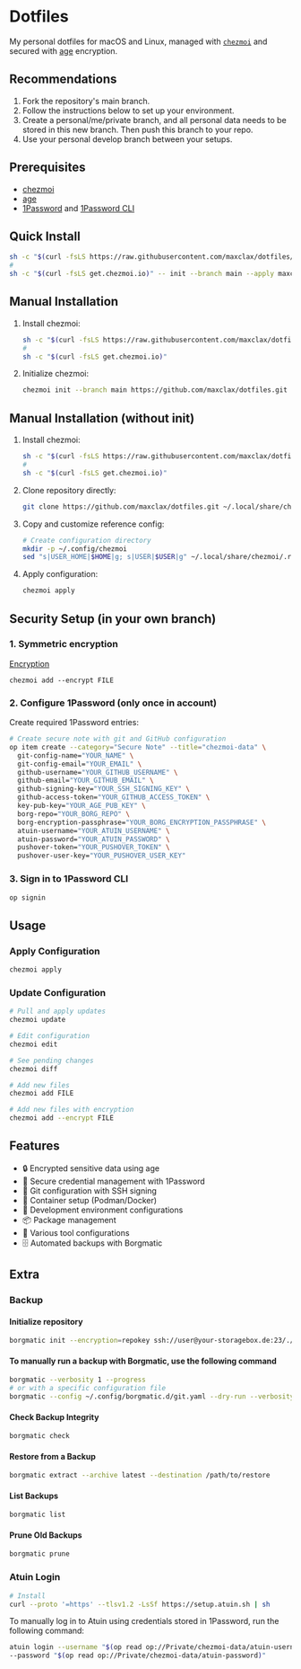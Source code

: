 # Dotfiles

My personal dotfiles for macOS and Linux, managed with
[`chezmoi`](https://github.com/twpayne/chezmoi) and secured with
[age](https://age-encryption.org/) encryption.

## Recommendations

1. Fork the repository's main branch.
2. Follow the instructions below to set up your environment.
3. Create a personal/me/private branch, and all personal data needs to be stored
   in this new branch. Then push this branch to your repo.
4. Use your personal develop branch between your setups.

## Prerequisites

- [chezmoi](https://www.chezmoi.io/)
- [age](https://age-encryption.org/)
- [1Password](https://1password.com/) and
  [1Password CLI](https://1password.com/downloads/command-line/)

## Quick Install

```bash
sh -c "$(curl -fsLS https://raw.githubusercontent.com/maxclax/dotfiles/main/.install-prerequisites.sh)"
#
sh -c "$(curl -fsLS get.chezmoi.io)" -- init --branch main --apply maxclax
```

## Manual Installation

1. Install chezmoi:

   ```bash
   sh -c "$(curl -fsLS https://raw.githubusercontent.com/maxclax/dotfiles/main/.install-prerequisites.sh)"
   #
   sh -c "$(curl -fsLS get.chezmoi.io)"
   ```

2. Initialize chezmoi:

   ```bash
   chezmoi init --branch main https://github.com/maxclax/dotfiles.git
   ```

## Manual Installation (without init)

1. Install chezmoi:

   ```bash
   sh -c "$(curl -fsLS https://raw.githubusercontent.com/maxclax/dotfiles/main/.install-prerequisites.sh)"
   #
   sh -c "$(curl -fsLS get.chezmoi.io)"
   ```

2. Clone repository directly:

   ```bash
   git clone https://github.com/maxclax/dotfiles.git ~/.local/share/chezmoi
   ```

3. Copy and customize reference config:

   ```bash
   # Create configuration directory
   mkdir -p ~/.config/chezmoi
   sed "s|USER_HOME|$HOME|g; s|USER|$USER|g" ~/.local/share/chezmoi/.reference-chezmoi.toml > ~/.config/chezmoi/chezmoi.toml
   ```

4. Apply configuration:

   ```bash
   chezmoi apply
   ```

## Security Setup (in your own branch)

### 1. Symmetric encryption

[Encryption](https://www.chezmoi.io/user-guide/encryption/age/)

`chezmoi add --encrypt FILE`

### 2. Configure 1Password (only once in account)

Create required 1Password entries:

```bash
# Create secure note with git and GitHub configuration
op item create --category="Secure Note" --title="chezmoi-data" \
  git-config-name="YOUR_NAME" \
  git-config-email="YOUR_EMAIL" \
  github-username="YOUR_GITHUB_USERNAME" \
  github-email="YOUR_GITHUB_EMAIL" \
  github-signing-key="YOUR_SSH_SIGNING_KEY" \
  github-access-token="YOUR_GITHUB_ACCESS_TOKEN" \
  key-pub-key="YOUR_AGE_PUB_KEY" \
  borg-repo="YOUR_BORG_REPO" \
  borg-encryption-passphrase="YOUR_BORG_ENCRYPTION_PASSPHRASE" \
  atuin-username="YOUR_ATUIN_USERNAME" \
  atuin-password="YOUR_ATUIN_PASSWORD" \
  pushover-token="YOUR_PUSHOVER_TOKEN" \
  pushover-user-key="YOUR_PUSHOVER_USER_KEY"
```

### 3. Sign in to 1Password CLI

```bash
op signin
```

## Usage

### Apply Configuration

```bash
chezmoi apply
```

### Update Configuration

```bash
# Pull and apply updates
chezmoi update

# Edit configuration
chezmoi edit

# See pending changes
chezmoi diff

# Add new files
chezmoi add FILE

# Add new files with encryption
chezmoi add --encrypt FILE
```

## Features

- 🔒 Encrypted sensitive data using age
- 🔑 Secure credential management with 1Password
- 📝 Git configuration with SSH signing
- 🐳 Container setup (Podman/Docker)
- 🚀 Development environment configurations
- 📦 Package management
- 🔧 Various tool configurations
- 🗄️ Automated backups with Borgmatic

## Extra

### Backup

#### Initialize repository

```bash
borgmatic init --encryption=repokey ssh://user@your-storagebox.de:23/./backups/DIR
```

#### To manually run a backup with Borgmatic, use the following command

```bash
borgmatic --verbosity 1 --progress
# or with a specific configuration file
borgmatic --config ~/.config/borgmatic.d/git.yaml --dry-run --verbosity 1 --progress
```

#### Check Backup Integrity

```bash
borgmatic check
```

#### Restore from a Backup

```bash
borgmatic extract --archive latest --destination /path/to/restore
```

#### List Backups

```bash
borgmatic list
```

#### Prune Old Backups

```bash
borgmatic prune
```

### Atuin Login

```bash
# Install
curl --proto '=https' --tlsv1.2 -LsSf https://setup.atuin.sh | sh
```

To manually log in to Atuin using credentials stored in 1Password, run the
following command:

```bash
atuin login --username "$(op read op://Private/chezmoi-data/atuin-username)" \
--password "$(op read op://Private/chezmoi-data/atuin-password)"
```
